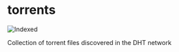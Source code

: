 torrents 
========
![Indexed](https://img.shields.io/badge/indexed-50512-blue)

Collection of torrent files discovered in the DHT network
